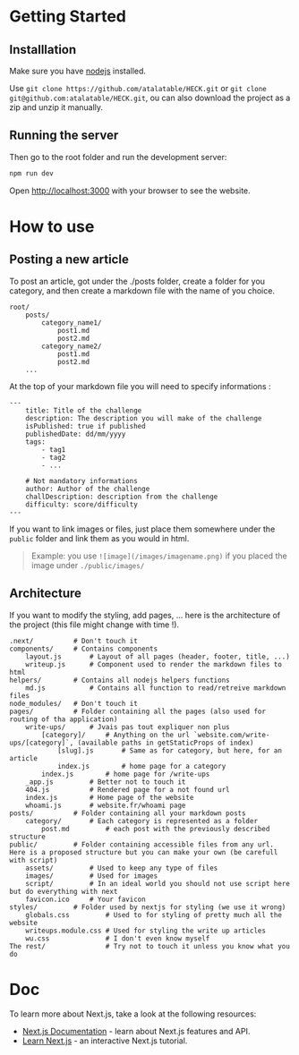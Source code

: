 # Getting Started

## Installlation

Make sure you have [nodejs](https://nodejs.org/en) installed.

Use `git clone https://github.com/atalatable/HECK.git` or `git clone git@github.com:atalatable/HECK.git`, ou can also download the project as a zip and unzip it manually.

## Running the server

Then go to the root folder and run the development server:

```bash
npm run dev
```

Open [http://localhost:3000](http://localhost:3000) with your browser to see the website.

# How to use

## Posting a new article

To post an article, got under the ./posts folder, create a folder for you category, and then create a markdown file with the name of you choice.

```
root/
    posts/
        category_name1/
            post1.md
            post2.md
        category_name2/
            post1.md
            post2.md
    ...
```

At the top of your markdown file you will need to specify informations :

```
---
    title: Title of the challenge
    description: The description you will make of the challenge
    isPublished: true if published
    publishedDate: dd/mm/yyyy
    tags:
        - tag1
        - tag2
        - ...

    # Not mandatory informations
    author: Author of the challenge
    challDescription: description from the challenge
    difficulty: score/difficulty
---
```

If you want to link images or files, just place them somewhere under the `public` folder and link them as you would in html.

> Example: you use `![image](/images/imagename.png)` if you placed the image under `./public/images/`

## Architecture

If you want to modify the styling, add pages, ... here is the architecture of the project (this file might change with time !).

```
.next/          # Don't touch it
components/     # Contains components
    layout.js       # Layout of all pages (header, footer, title, ...)
    writeup.js      # Component used to render the markdown files to html
helpers/        # Contains all nodejs helpers functions
    md.js           # Contains all function to read/retreive markdown files
node_modules/   # Don't touch it
pages/          # Folder containing all the pages (also used for routing of tha application)
    write-ups/      # Jvais pas tout expliquer non plus
        [category]/     # Anything on the url `website.com/write-ups/[category]`, (available paths in getStaticProps of index)
            [slug].js       # Same as for category, but here, for an article
            index.js        # home page for a category
        index.js        # home page for /write-ups
    _app.js         # Better not to touch it
    404.js          # Rendered page for a not found url
    index.js        # Home page of the website
    whoami.js       # website.fr/whoami page
posts/          # Folder containing all your markdown posts
    category/       # Each category is represented as a folder
        post.md         # each post with the previously described structure
public/         # Folder containing accessible files from any url. Here is a proposed structure but you can make your own (be carefull with script)
    assets/         # Used to keep any type of files
    images/         # Used for images
    script/         # In an ideal world you should not use script here but do everything with next
    favicon.ico     # Your favicon
styles/         # Folder used by nextjs for styling (we use it wrong)
    globals.css         # Used to for styling of pretty much all the website
    writeups.module.css # Used for styling the write up articles 
    wu.css              # I don't even know myself
The rest/               # Try not to touch it unless you know what you do
```

# Doc

To learn more about Next.js, take a look at the following resources:

- [Next.js Documentation](https://nextjs.org/docs) - learn about Next.js features and API.
- [Learn Next.js](https://nextjs.org/learn) - an interactive Next.js tutorial.